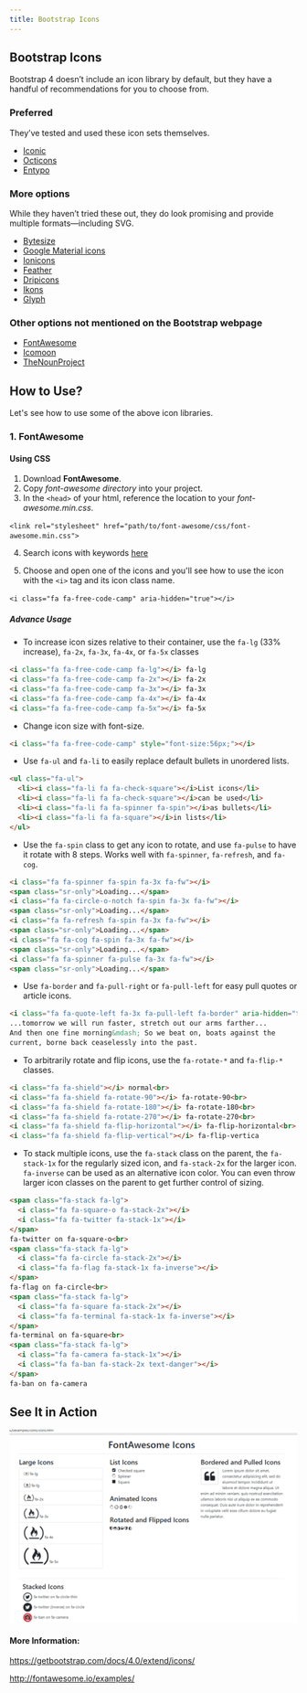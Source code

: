 ```yaml
---
title: Bootstrap Icons
---
```

## Bootstrap Icons

Bootstrap 4 doesn’t include an icon library by default, but they have a handful of recommendations for you to choose from.

### Preferred

They’ve tested and used these icon sets themselves.

* [Iconic](https://useiconic.com/open/)
* [Octicons](https://octicons.github.com/)
* [Entypo](http://www.entypo.com/)

### More options

While they haven’t tried these out, they do look promising and provide multiple formats—including SVG.

* [Bytesize](https://github.com/danklammer/bytesize-icons)
* [Google Material icons](https://material.io/icons/)
* [Ionicons](http://ionicons.com/)
* [Feather](https://feathericons.com/)
* [Dripicons](http://demo.amitjakhu.com/dripicons/)
* [Ikons](http://ikons.piotrkwiatkowski.co.uk/)
* [Glyph](http://glyph.smarticons.co/)

### Other options not mentioned on the Bootstrap webpage

* [FontAwesome](http://fontawesome.io/)
* [Icomoon](https://icomoon.io/)
* [TheNounProject](https://thenounproject.com/)

## How to Use?

Let's see how to use some of the above icon libraries.

### 1. FontAwesome

#### Using CSS


  1. Download **FontAwesome**.
  2. Copy *font-awesome directory* into your project.
  3. In the `<head>` of your html, reference the location to your *font-awesome.min.css*.

   ```<link rel="stylesheet" href="path/to/font-awesome/css/font-awesome.min.css">```

  4. Search icons with keywords [here](http://fontawesome.io/icons/)

  5. Choose and open one of the icons and you'll see how to use the icon with the `<i>` tag and its icon class name.

   ```<i class="fa fa-free-code-camp" aria-hidden="true"></i>```


##### Advance Usage


* To increase icon sizes relative to their container, use the `fa-lg` (33% increase), `fa-2x`, `fa-3x`, `fa-4x`, or `fa-5x` classes

```html
<i class="fa fa-free-code-camp fa-lg"></i> fa-lg
<i class="fa fa-free-code-camp fa-2x"></i> fa-2x
<i class="fa fa-free-code-camp fa-3x"></i> fa-3x
<i class="fa fa-free-code-camp fa-4x"></i> fa-4x
<i class="fa fa-free-code-camp fa-5x"></i> fa-5x
```

* Change icon size with font-size.

```html
<i class="fa fa-free-code-camp" style="font-size:56px;"></i>
```


* Use `fa-ul` and `fa-li` to easily replace default bullets in unordered lists.

```html
<ul class="fa-ul">
  <li><i class="fa-li fa fa-check-square"></i>List icons</li>
  <li><i class="fa-li fa fa-check-square"></i>can be used</li>
  <li><i class="fa-li fa fa-spinner fa-spin"></i>as bullets</li>
  <li><i class="fa-li fa fa-square"></i>in lists</li>
</ul>
```

* Use the `fa-spin` class to get any icon to rotate, and use `fa-pulse` to have it rotate with 8 steps. Works well with `fa-spinner`, `fa-refresh`, and `fa-cog`.

```html
<i class="fa fa-spinner fa-spin fa-3x fa-fw"></i>
<span class="sr-only">Loading...</span>
<i class="fa fa-circle-o-notch fa-spin fa-3x fa-fw"></i>
<span class="sr-only">Loading...</span>
<i class="fa fa-refresh fa-spin fa-3x fa-fw"></i>
<span class="sr-only">Loading...</span>
<i class="fa fa-cog fa-spin fa-3x fa-fw"></i>
<span class="sr-only">Loading...</span>
<i class="fa fa-spinner fa-pulse fa-3x fa-fw"></i>
<span class="sr-only">Loading...</span>
```

* Use `fa-border` and `fa-pull-right` or `fa-pull-left` for easy pull quotes or article icons.

```html
<i class="fa fa-quote-left fa-3x fa-pull-left fa-border" aria-hidden="true"></i>
...tomorrow we will run faster, stretch out our arms farther...
And then one fine morning&mdash; So we beat on, boats against the
current, borne back ceaselessly into the past.
```

* To arbitrarily rotate and flip icons, use the `fa-rotate-*` and `fa-flip-*` classes.

```html
<i class="fa fa-shield"></i> normal<br>
<i class="fa fa-shield fa-rotate-90"></i> fa-rotate-90<br>
<i class="fa fa-shield fa-rotate-180"></i> fa-rotate-180<br>
<i class="fa fa-shield fa-rotate-270"></i> fa-rotate-270<br>
<i class="fa fa-shield fa-flip-horizontal"></i> fa-flip-horizontal<br>
<i class="fa fa-shield fa-flip-vertical"></i> fa-flip-vertica
```

* To stack multiple icons, use the `fa-stack` class on the parent, the `fa-stack-1x` for the regularly sized icon, and `fa-stack-2x` for the larger icon. `fa-inverse` can be used as an alternative icon color. You can even throw larger icon classes on the parent to get further control of sizing.

```html
<span class="fa-stack fa-lg">
  <i class="fa fa-square-o fa-stack-2x"></i>
  <i class="fa fa-twitter fa-stack-1x"></i>
</span>
fa-twitter on fa-square-o<br>
<span class="fa-stack fa-lg">
  <i class="fa fa-circle fa-stack-2x"></i>
  <i class="fa fa-flag fa-stack-1x fa-inverse"></i>
</span>
fa-flag on fa-circle<br>
<span class="fa-stack fa-lg">
  <i class="fa fa-square fa-stack-2x"></i>
  <i class="fa fa-terminal fa-stack-1x fa-inverse"></i>
</span>
fa-terminal on fa-square<br>
<span class="fa-stack fa-lg">
  <i class="fa fa-camera fa-stack-1x"></i>
  <i class="fa fa-ban fa-stack-2x text-danger"></i>
</span>
fa-ban on fa-camera
```

## See It in Action

![font awesome icon usage gif](https://github.com/figengungor/Gif/blob/master/freeCodeCamp/bootstrap/icons/fontawesome.gif)


#### More Information:
<!-- Please add any articles you think might be helpful to read before writing the article -->
https://getbootstrap.com/docs/4.0/extend/icons/

http://fontawesome.io/examples/

